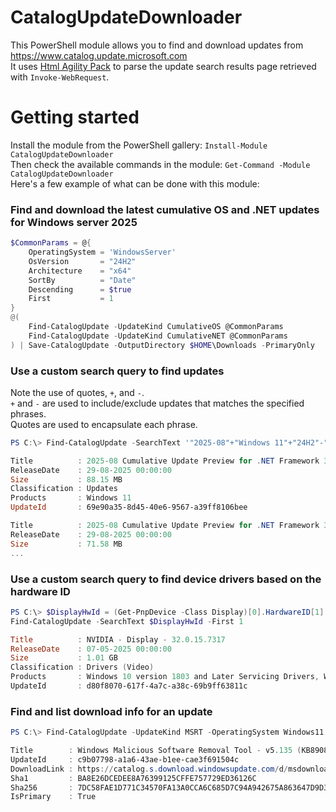 # CatalogUpdateDownloader
This PowerShell module allows you to find and download updates from https://www.catalog.update.microsoft.com  
It uses [Html Agility Pack](https://html-agility-pack.net) to parse the update search results page retrieved with `Invoke-WebRequest`.

# Getting started
Install the module from the PowerShell gallery: `Install-Module CatalogUpdateDownloader`  
Then check the available commands in the module: `Get-Command -Module CatalogUpdateDownloader`  
Here's a few example of what can be done with this module:

### Find and download the latest cumulative OS and .NET updates for Windows server 2025
```powershell
$CommonParams = @{
    OperatingSystem = 'WindowsServer'
    OsVersion       = "24H2"
    Architecture    = "x64"
    SortBy          = "Date"
    Descending      = $true
    First           = 1
}
@(
    Find-CatalogUpdate -UpdateKind CumulativeOS @CommonParams
    Find-CatalogUpdate -UpdateKind CumulativeNET @CommonParams
) | Save-CatalogUpdate -OutputDirectory $HOME\Downloads -PrimaryOnly
```
### Use a custom search query to find updates  
Note the use of quotes, `+`, and `-`.  
`+` and `-` are used to include/exclude updates that matches the specified phrases.  
Quotes are used to encapsulate each phrase.
```powershell
PS C:\> Find-CatalogUpdate -SearchText '"2025-08"+"Windows 11"+"24H2"-"Dynamic"'

Title          : 2025-08 Cumulative Update Preview for .NET Framework 3.5 and 4.8.1 for Windows 11, version 24H2 for arm64 (KB5064401)
ReleaseDate    : 29-08-2025 00:00:00
Size           : 88.15 MB
Classification : Updates
Products       : Windows 11
UpdateId       : 69e90a35-8d45-40e6-9567-a39ff8106bee

Title          : 2025-08 Cumulative Update Preview for .NET Framework 3.5 and 4.8.1 for Windows 11, version 24H2 for x64 (KB5064401)
ReleaseDate    : 29-08-2025 00:00:00
Size           : 71.58 MB
...
```
### Use a custom search query to find device drivers based on the hardware ID
```powershell
PS C:\> $DisplayHwId = (Get-PnpDevice -Class Display)[0].HardwareID[1]
Find-CatalogUpdate -SearchText $DisplayHwId -First 1

Title          : NVIDIA - Display - 32.0.15.7317
ReleaseDate    : 07-05-2025 00:00:00
Size           : 1.01 GB
Classification : Drivers (Video)
Products       : Windows 10 version 1803 and Later Servicing Drivers, Windows 10 Version 1803 and Later Upgrade   & Servicing Drivers
UpdateId       : d80f8070-617f-4a7c-a38c-69b9ff63811c
```

### Find and list download info for an update
```powershell
PS C:\> Find-CatalogUpdate -UpdateKind MSRT -OperatingSystem Windows11 -SortBy Date -Descending -First 1 | Get-CatalogUpdateDownloadInfo

Title        : Windows Malicious Software Removal Tool - v5.135 (KB890830)
UpdateId     : c9b07798-a1a6-43ae-b1ee-cae3f691504c
DownloadLink : https://catalog.s.download.windowsupdate.com/d/msdownload/update/software/uprl/2025/08/windows-kb890830-v5.135_ba8e26dcedee8a76399125cffe757729ed36126c.exe
Sha1         : BA8E26DCEDEE8A76399125CFFE757729ED36126C
Sha256       : 7DC58FAE1D771C34570FA13A0CCA6C685D7C94A942675A863647D9D3F9F53CB0
IsPrimary    : True
```
